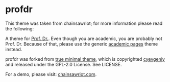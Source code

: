 # profdr

This theme was taken from chainsawriot; for more information please read the following:

A theme for [Prof. Dr.](http://contemporary-home-computing.org/prof-dr-style/). Even though you are academic, you are probably not Prof. Dr. Because of that, please use the generic [academic pages](https://github.com/academicpages/academicpages.github.io) theme instead.

profdr was forked from [true minimal theme](https://github.com/cyevgeniy/jekyll-true-minimal/), which is copyrighted [cyevgeniy](https://github.com/cyevgeniy/) and released under the GPL-2.0 License. See LICENSE.

For a demo, please visit: [chainsawriot.com](https://www.chainsawriot.com).

